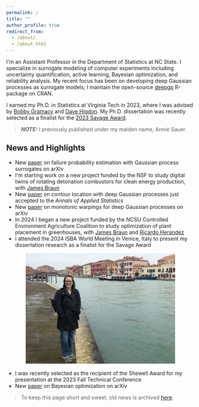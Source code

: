 ```yaml
---
permalink: /
title: ""
author_profile: true
redirect_from: 
  - /about/
  - /about.html
---
```


I'm an Assistant Professor in the Department of Statistics at NC State.  I specialize in surrogate modeling of computer experiments including uncertainty quantification, active learning, Bayesian optimization, and reliability analysis.  My recent focus has been on developing deep Gaussian processes as surrogate models; I maintain the open-source [deepgp](https://cran.r-project.org/package=deepgp) R-package on CRAN.   

I earned my Ph.D. in Statistics at Virginia Tech in 2023, where I was advised by [Bobby Gramacy](https://bobby.johnson-gramacy.com/) and [Dave Higdon](https://www.stat.vt.edu/people/stat-faculty/higdon-david.html).  My Ph.D. dissertation was recently selected as a finalist for the [2023 Savage Award](https://bayesian.org/project/savage-award/).

> **_NOTE:_** I previously published under my maiden name, Annie Sauer.

News and Highlights
------

* New [paper](https://arxiv.org/pdf/2410.04496) on failure probability estimation with Gaussian process surrogates on arXiv
* I'm starting work on a new project funded by the NSF to study digital twins of rotating detonation combustors for clean energy production, with [James Braun](https://mae.ncsu.edu/people/james-braun/)
* New [paper](https://arxiv.org/pdf/2308.04420.pdf) on contour location with deep Gaussian processes just accepted to the *Annals of Applied Statistics*
* New [paper](https://arxiv.org/pdf/2408.01540) on monotonic warpings for deep Gaussian processes on arXiv
* In 2024 I began a new project funded by the NCSU Controlled Environment Agriculture Coalition to study optimization of plant placement in greenhouses, with [James Braun](https://mae.ncsu.edu/people/james-braun/) and [Ricardo Herandez](https://cals.ncsu.edu/horticultural-science/people/rhernan4/)
* I attended the 2024 ISBA World Meeting in Venice, Italy to present my dissertation research as a finalist for the Savage Award

<center><img src="/images/italy.jpg" width="400"></center>

* I was recently selected as the recipient of the Shewell Award for my presentation at the 2023 Fall Technical Conference
* New [paper](https://arxiv.org/pdf/2402.04922.pdf) on Bayesian optimization on arXiv

> To keep this page short and sweet, old news is archived [here](/news/).